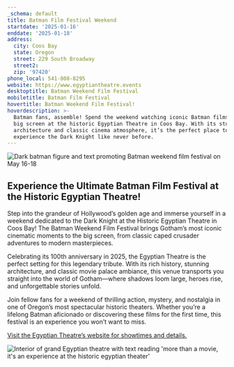 ```yaml
---
_schema: default
title: Batman Film Festival Weekend
startdate: '2025-01-16'
enddate: '2025-01-18'
address:
  city: Coos Bay
  state: Oregon
  street: 229 South Broadway
  street2:
  zip: '97420'
phone_local: 541-808-8295
website: https://www.egyptiantheatre.events
desktoptitle: Batman Weekend Film Festival
mobiletitle: Batman Film Festival
hovertitle: Batman Weekend Film Festival!
hoverdescription: >-
  Batman fans, assemble! Spend the weekend watching iconic Batman films on the
  big screen at the historic Egyptian Theatre in Coos Bay. With its stunning
  architecture and classic cinema atmosphere, it’s the perfect place to
  experience the Dark Knight like never before.
---
```

![Dark batman figure and text promoting Batman weekend film festival on May 16-18](/img/batman-page-header.jpg)

## **Experience the Ultimate Batman Film Festival at the Historic Egyptian Theatre!**

Step into the grandeur of Hollywood’s golden age and immerse yourself in a weekend dedicated to the Dark Knight at the Historic Egyptian Theatre in Coos Bay! The Batman Weekend Film Festival brings Gotham’s most iconic cinematic moments to the big screen, from classic caped crusader adventures to modern masterpieces.

Celebrating its 100th anniversary in 2025, the Egyptian Theatre is the perfect setting for this legendary tribute. With its rich history, stunning architecture, and classic movie palace ambiance, this venue transports you straight into the world of Gotham—where shadows loom large, heroes rise, and unforgettable stories unfold.

Join fellow fans for a weekend of thrilling action, mystery, and nostalgia in one of Oregon’s most spectacular historic theaters. Whether you’re a lifelong Batman aficionado or discovering these films for the first time, this festival is an experience you won’t want to miss.

<a href="https://www.egyptiantheatre.events/" target="_blank" rel="noopener">Visit the Egyptian Theatre’s website for showtimes and details.</a>

![Interior of grand Egyptian theatre with text reading 'more than a movie, it's an experience at the historic egyptian theater'](/img/interior-panoramic-695x405.jpg)